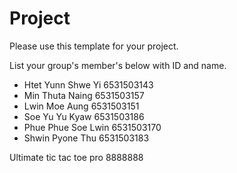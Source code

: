 Project
=============
Please use this template for your project.

List your group's member's below with ID and name.
- Htet Yunn Shwe Yi         6531503143
- Min Thuta Naing           6531503157
- Lwin Moe Aung             6531503151
- Soe Yu Yu Kyaw            6531503186
- Phue Phue Soe Lwin        6531503170
- Shwin Pyone Thu           6531503183

Ultimate tic tac toe pro
8888888
